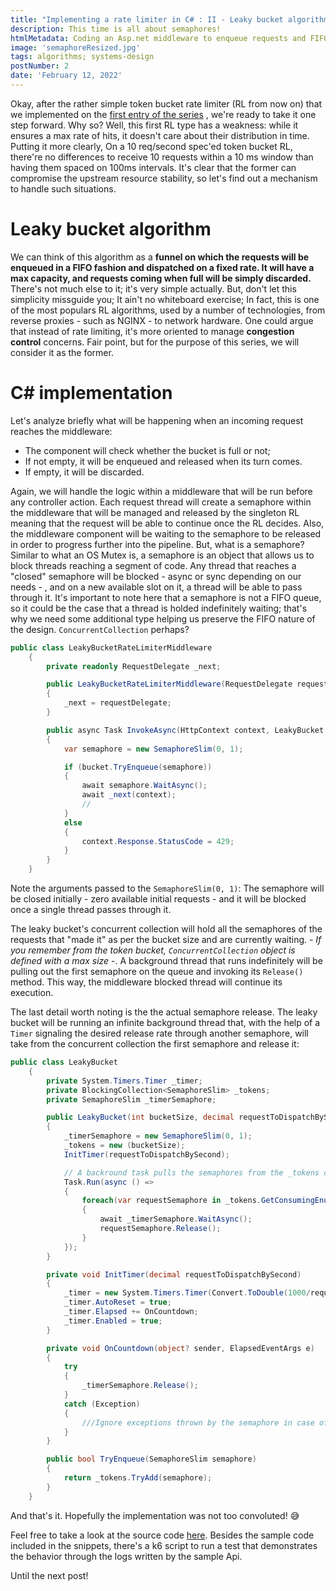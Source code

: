 ```yaml
---
title: "Implementing a rate limiter in C# : II - Leaky bucket algorithm"
description: This time is all about semaphores!
htmlMetadata: Coding an Asp.net middleware to enqueue requests and FIFO dispatch them on a fixed rate.
image: 'semaphoreResized.jpg'
tags: algorithms; systems-design
postNumber: 2
date: 'February 12, 2022'
---
```


Okay, after the rather simple token bucket rate limiter (RL from now on) that we implemented on the [first entry of the series](https://www.jorge-olive.net/posts/rate-limiter-token-bucket) , we're ready to take it one step forward. Why so? Well, this first RL type has a weakness: while it ensures a max rate of hits, it doesn't care about their distribution in time. Putting it more clearly, On a 10 req/second spec'ed token bucket RL, there're no differences to receive 10 requests within a 10 ms window than having them spaced on 100ms intervals. It's clear that the former can compromise the upstream resource stability, so let's find out a mechanism to handle such situations.

# Leaky bucket algorithm

We can think of this algorithm as a **funnel on which the requests will be enqueued in a FIFO fashion and dispatched on a fixed rate. It will have a max capacity, and requests coming when full will be simply discarded.** There's not much else to it; it's very simple actually. But, don't let this simplicity missguide you; It ain't no whiteboard exercise; In fact, this is one of the most populars RL algorithms, used by a number of technologies, from reverse proxies - such as NGINX - to network hardware. One could argue that instead of rate limiting, it's more oriented to manage **congestion control** concerns. Fair point, but for the purpose of this series, we will consider it as the former.

# C# implementation

Let's analyze briefly what will be happening when an incoming request reaches the middleware:

- The component will check whether the bucket is full or not; 
- If not empty, it will be enqueued and released when its turn comes.
- If empty, it will be discarded.

Again, we will handle the logic within a middleware that will be run before any controller action. Each request thread will create a semaphore within the middleware that will be managed and released by the singleton RL meaning that the request will be able to continue once the RL decides. Also, the middleware component will be waiting to the semaphore to be released in order to progress further into the pipeline. But, what is a semaphore? Similar to what an OS Mutex is, a semaphore is an object that allows us to block threads reaching a segment of code. Any thread that reaches a "closed" semaphore will be blocked - async or sync depending on our needs - , and on a new available slot on it, a thread will be able to pass through it. It's important to note here that a semaphore is not a FIFO queue, so it could be the case that a thread is holded indefinitely waiting; that's why we need some additional type helping us preserve the FIFO nature of the design. ```ConcurrentCollection``` perhaps? 

```csharp
public class LeakyBucketRateLimiterMiddleware
    {
        private readonly RequestDelegate _next;

        public LeakyBucketRateLimiterMiddleware(RequestDelegate requestDelegate)
        {
            _next = requestDelegate;
        }

        public async Task InvokeAsync(HttpContext context, LeakyBucket bucket)
        {
            var semaphore = new SemaphoreSlim(0, 1);

            if (bucket.TryEnqueue(semaphore))
            {
                await semaphore.WaitAsync();
                await _next(context);
                //
            }
            else
            {
                context.Response.StatusCode = 429;
            }
        }
    }
```

Note the arguments passed to the ```SemaphoreSlim(0, 1)```: The semaphore will be closed initially - zero available initial requests - and it will be blocked once a single thread passes through it. 

The leaky bucket's concurrent collection will hold all the semaphores of the requests that "made it" as per the bucket size and are currently waiting. - *If you remember from the token bucket, ```ConcurrentCollection``` object is defined with a max size* -. A background thread that runs indefinitely will be pulling out the first semaphore on the queue and invoking its ```Release()``` method. This way, the middleware blocked thread will continue its execution.  

The last detail worth noting is the the actual semaphore release. The leaky bucket will be running an infinite background thread that, with the help of a ```Timer``` signaling the desired release rate through another semaphore, will take from the concurrent collection the first semaphore and release it:

```csharp
public class LeakyBucket
    {
        private System.Timers.Timer _timer;
        private BlockingCollection<SemaphoreSlim> _tokens;
        private SemaphoreSlim _timerSemaphore;

        public LeakyBucket(int bucketSize, decimal requestToDispatchBySecond)
        {
            _timerSemaphore = new SemaphoreSlim(0, 1);
            _tokens = new (bucketSize);
            InitTimer(requestToDispatchBySecond);

            // A backround task pulls the semaphores from the _tokens concurrent collection and releases them dictated by the Timer's managed semaphore "_timerSemaphore"
            Task.Run(async () =>
            {
                foreach(var requestSemaphore in _tokens.GetConsumingEnumerable())
                {
                    await _timerSemaphore.WaitAsync();
                    requestSemaphore.Release();
                }
            });
        }

        private void InitTimer(decimal requestToDispatchBySecond)
        {
            _timer = new System.Timers.Timer(Convert.ToDouble(1000/requestToDispatchBySecond));
            _timer.AutoReset = true;
            _timer.Elapsed += OnCountdown;
            _timer.Enabled = true;
        }

        private void OnCountdown(object? sender, ElapsedEventArgs e)
        {
            try
            {
                _timerSemaphore.Release();
            }
            catch (Exception)
            {
                ///Ignore exceptions thrown by the semaphore in case of race conditions
            }
        }

        public bool TryEnqueue(SemaphoreSlim semaphore)
        {
            return _tokens.TryAdd(semaphore);
        }
    }
```

And that's it. Hopefully the implementation was not too convoluted! 😅 

Feel free to take a look at the source code [here](https://github.com/jorgeolive/ratelimiter-leakybucket). Besides the sample code included in the snippets, there's a k6 script to run a test that demonstrates the behavior through the logs written by the sample Api. 

Until the next post!
